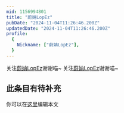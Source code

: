```yaml
---
mid: 1156994801
title: "蔚姌LopEz"
pubDate: "2024-11-04T11:26:46.200Z"
updatedDate: "2024-11-04T11:26:46.200Z"
profile:
  {
    Nickname: ["蔚姌LopEz"],
  }
---
```


关注[蔚姌LopEz](https://space.bilibili.com/1156994801)谢谢喵~ 关注[蔚姌LopEz](https://space.bilibili.com/1156994801)谢谢喵~

## 此条目有待补充
你可以在[这里](https://github.com/Yuhanawa/VTuber.ICU/edit/master/src/content/v/蔚姌LopEz/index.md)编辑本文

